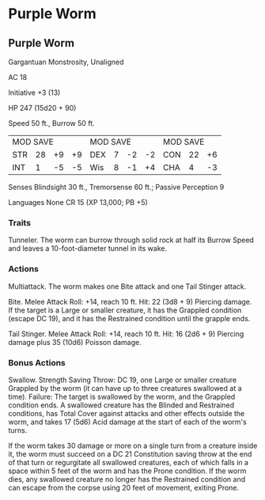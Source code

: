 # Purple Worm

## Purple Worm

Gargantuan Monstrosity, Unaligned

AC 18

Initiative +3 (13)

HP 247 (15d20 + 90)

Speed 50 ft., Burrow 50 ft.

<table><tr><td colspan="4">MOD SAVE</td><td colspan="4">MOD SAVE</td><td colspan="3">MOD SAVE</td></tr><tr><td>STR</td><td>28</td><td>+9</td><td>+9</td><td>DEX</td><td>7</td><td>-2</td><td>-2</td><td>CON</td><td>22</td><td>+6</td></tr><tr><td>INT</td><td>1</td><td>-5</td><td>-5</td><td>Wis</td><td>8</td><td>-1</td><td>+4</td><td>CHA</td><td>4</td><td>-3</td></tr></table>

Senses Blindsight 30 ft., Tremorsense 60 ft.; Passive Perception 9

Languages None CR 15 (XP 13,000; PB +5)

### Traits

Tunneler. The worm can burrow through solid rock at half its Burrow Speed and leaves a 10-foot-diameter tunnel in its wake.

### Actions

Multiattack. The worm makes one Bite attack and one Tail Stinger attack.

Bite. Melee Attack Roll: +14, reach 10 ft. Hit: 22 (3d8 + 9) Piercing damage. If the target is a Large or smaller creature, it has the Grappled condition (escape DC 19), and it has the Restrained condition until the grapple ends.

Tail Stinger. Melee Attack Roll: +14, reach 10 ft. Hit: 16 (2d6 + 9) Piercing damage plus 35 (10d6) Poisson damage.

### Bonus Actions

Swallow. Strength Saving Throw: DC 19, one Large or smaller creature Grappled by the worm (it can have up to three creatures swallowed at a time). Failure: The target is swallowed by the worm, and the Grappled condition ends. A swallowed creature has the Blinded and Restrained conditions, has Total Cover against attacks and other effects outside the worm, and takes 17 (5d6) Acid damage at the start of each of the worm's turns.

If the worm takes 30 damage or more on a single turn from a creature inside it, the worm must succeed on a DC 21 Constitution saving throw at the end of that turn or regurgitate all swallowed creatures, each of which falls in a space within 5 feet of the worm and has the Prone condition. If the worm dies, any swallowed creature no longer has the Restrained condition and can escape from the corpse using 20 feet of movement, exiting Prone.
